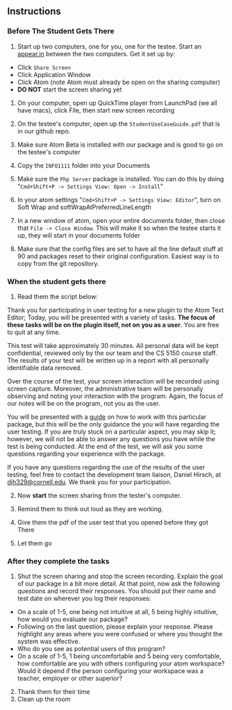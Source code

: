 ## Instructions

### Before The Student Gets There
1. Start up two computers, one for you, one for the testee. Start an [appear.in](https://appear.in/) between the two computers. Get it set up by:
 * Click `Share Screen`
 * Click Application Window
 * Click Atom (note Atom must already be open on the sharing computer)
 * **DO NOT** start the screen sharing yet

1. On your computer, open up QuickTime player from LaunchPad (we all have macs), click File, then start new screen recording

1. On the testee's computer, open up the `StudentUseCaseGuide.pdf` that is in our github repo.

2. Make sure Atom Beta is installed with our package and is good to go on the testee's computer

3. Copy the `INFO1111` folder into your Documents

3. Make sure the `Php Server` package is installed. You can do this by doing "`Cmd+Shift+P -> Settings View: Open -> Install`"

4. In your atom settings "`Cmd+Shift+P -> Settings View: Editor`", turn on Soft Wrap and softWrapAtPreferredLineLength

5. In a new window of atom, open your entire documents folder, then close that `File -> Close Window`. This will make it so when the testee starts it up, they will start in your documents folder

6. Make sure that the config files are set to have all the line default stuff at 90 and packages reset to their original configuration. Easiest way is to copy from the git repository.


### When the student gets there
1. Read them the script below:

Thank you for participating in user testing for a new plugin to the Atom Text Editor; Today, you will be presented with a variety of tasks. **The focus of these tasks will be on the plugin itself, not on you as a user**. You are free to quit at any time.

This test will take approximately 30 minutes. All personal data will be kept confidential, reviewed only by the our team and the CS 5150 course staff.  The results of your test will be written up in a report with all personally identifiable data removed.

Over the course of the test, your screen interaction will be recorded using screen capture. Moreover, the administrative team will be personally observing and noting your interaction with the program. Again, the focus of our notes will be on the program, not you as the user.

You will be presented with a [guide](https://github.com/Saqif280/atomic-management#readme) on how to work with this particular package, but this will be the only guidance the you will have regarding the user testing. If you are truly stuck on a particular aspect, you may skip it; however, we will not be able to answer any questions you have while the test is being conducted. At the end of the test, we will ask you some questions regarding your experience with the package.

If you have any questions regarding the use of the results of the user testing, feel free to contact the development team liaison, Daniel Hirsch, at djh329@cornell.edu. We thank you for your participation.

2. Now **start** the screen sharing from the tester's computer.

2. Remind them to think out loud as they are working.

2. Give them the pdf of the user test that you opened before they got There

2. Let them go

### After they complete the tasks

1. Shut the screen sharing and stop the screen recording. Explain the goal of our package in a bit more detail. At that point, now ask the following questions and record their responses. You should put their name and test date on wherever you log their responses:

 * On a scale of 1-5, one being not intuitive at all, 5 being highly intuitive, how would you evaluate our package?
 * Following on the last question, please explain your response. Please highlight any areas where you were confused or where you
thought the system was effective.
 * Who do you see as potential users of this program?
 * On a scale of 1-5, 1 being uncomfortable and 5 being very comfortable, how comfortable are you with others configuring your atom workspace? Would it depend if the person configuring your workspace was a teacher, employer or other superior?


 2. Thank them for their time
 3. Clean up the room

